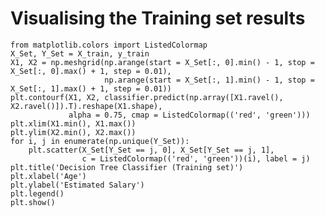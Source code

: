 # Visualising the Training set results

    from matplotlib.colors import ListedColormap
    X_Set, Y_Set = X_train, y_train
    X1, X2 = np.meshgrid(np.arange(start = X_Set[:, 0].min() - 1, stop = X_Set[:, 0].max() + 1, step = 0.01),
                         np.arange(start = X_Set[:, 1].min() - 1, stop = X_Set[:, 1].max() + 1, step = 0.01))
    plt.contourf(X1, X2, classifier.predict(np.array([X1.ravel(), X2.ravel()]).T).reshape(X1.shape),
                 alpha = 0.75, cmap = ListedColormap(('red', 'green')))
    plt.xlim(X1.min(), X1.max())
    plt.ylim(X2.min(), X2.max())
    for i, j in enumerate(np.unique(Y_Set)):
        plt.scatter(X_Set[Y_Set == j, 0], X_Set[Y_Set == j, 1],
                    c = ListedColormap(('red', 'green'))(i), label = j)
    plt.title('Decision Tree Classifier (Training set)')
    plt.xlabel('Age')
    plt.ylabel('Estimated Salary')
    plt.legend()
    plt.show()
